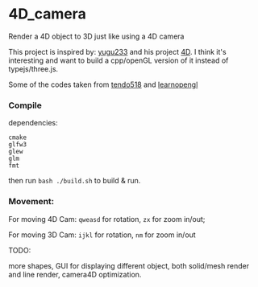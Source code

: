 # 4D_camera
Render a 4D object to 3D just like using a 4D camera

This project is inspired by: [yugu233](http://yugu233.com/) and his project [4D](https://github.com/Crispher/4D). I think it's interesting and want to build a cpp/openGL version of it instead of typejs/three.js.

Some of the codes taken from [tendo518](https://github.com/tendo518) and [learnopengl](https://learnopengl.com/)

### Compile

dependencies:

```
cmake
glfw3
glew
glm
fmt
```

then run `bash ./build.sh` to build & run.

### Movement:

For moving 4D Cam: `qweasd` for rotation, `zx` for zoom in/out;

For moving 3D Cam: `ijkl` for rotation, `nm` for zoom in/out

TODO:

more shapes, GUI for displaying different object, both solid/mesh render and line render, camera4D optimization.
